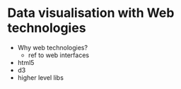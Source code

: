 # Data visualisation with Web technologies  

- Why web technologies?  
  - ref to web interfaces
- html5  
- d3  
- higher level libs  
